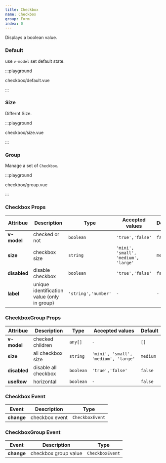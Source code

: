 ```yaml
---
title: Checkbox
name: Checkbox
group: Form
index: 0
---
```


Displays a boolean value.

### Default

use `v-model` set default state.

:::playground

checkbox/default.vue

:::

### Size

Differnt Size.

:::playground

checkbox/size.vue

:::

### Group

Manage a set of `Checkbox`.

:::playground

checkbox/group.vue

:::

### Checkbox Props

| Attribue     | Description                                 | Type                | Accepted values                      | Default  |
| ------------ | ------------------------------------------- | ------------------- | ------------------------------------ | -------- |
| **v-model**  | checked or not                              | `boolean`           | `'true','false'`                     | `false`  |
| **size**     | checkbox size                               | `string`            | `'mini', 'small', 'medium', 'large'` | `medium` |
| **disabled** | disable checkbox                            | `boolean`           | `'true','false'`                     | `false`  |
| **label**    | unique identification value (only in group) | `'string','number'` | `-`                                  | `-`      |

### CheckboxGroup Props

| Attribue     | Description          | Type      | Accepted values                      | Default  |
| ------------ | -------------------- | --------- | ------------------------------------ | -------- |
| **v-model**  | checked children     | `any[]`   | `-`                                  | `[]`     |
| **size**     | all checkbox size    | `string`  | `'mini', 'small', 'medium', 'large'` | `medium` |
| **disabled** | disable all checkbox | `boolean` | `'true','false'`                     | `false`  |
| **useRow**   | horizontal           | `boolean` | `-`                                  | `false`  |

### Checkbox Event

| Event      | Description    | Type            |
| ---------- | -------------- | --------------- |
| **change** | checkbox event | `CheckboxEvent` |

### CheckboxGroup Event

| Event      | Description          | Type            |
| ---------- | -------------------- | --------------- |
| **change** | checkbox group value | `CheckboxEvent` |
